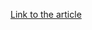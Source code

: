 [Link to the article](https://blog.talosintelligence.com/something-to-read-when-you-are-on-call-and-everyone-else-is-at-the-office-party/)
